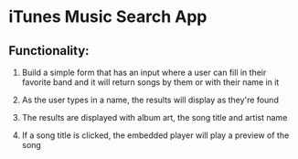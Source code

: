 # iTunes Music Search App

## Functionality:

1. Build a simple form that has an input where a user can fill in their favorite band and it will return songs by them or with their name in it

2.  As the user types in a name, the results will display as they're found

3.  The results are displayed with album art, the song title and artist name

4.  If a song title is clicked, the embedded player will play a preview of the song
